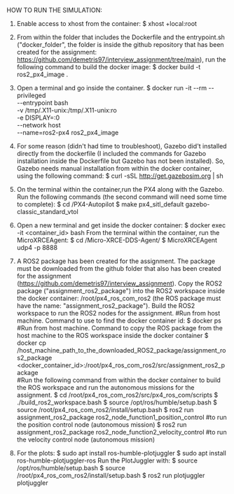 HOW TO RUN THE SIMULATION:
1. Enable access to xhost from the container:
$ xhost +local:root

2. From within the folder that includes the Dockerfile and the entrypoint.sh ("docker_folder", the folder is inside the github repository that has been created for the assignment: https://github.com/demetris97/interview_assignment/tree/main), run the following command to build the docker image:
$ docker build -t ros2_px4_image .

2. Open a terminal and go inside the container. 
$ docker run -it --rm --privileged \
--entrypoint bash \
-v /tmp/.X11-unix:/tmp/.X11-unix:ro \
-e DISPLAY=:0 \
--network host \
--name=ros2-px4 ros2_px4_image

3. For some reason (didn't had time to troubleshoot), Gazebo did't installed directly from the dockerfile (I included the commands for Gazebo installation inside the Dockerfile but Gazebo has not been installed). So, Gazebo needs manual installation from within the docker container, using the following command:
$ curl -sSL http://get.gazebosim.org | sh

4. On the terminal within the container,run the PX4 along with the Gazebo. Run the following commands (the second command will need some time to complete):
$ cd /PX4-Autopilot
$ make px4_sitl_default gazebo-classic_standard_vtol

5. Open a new terminal and get inside the docker container:
$ docker exec -it <container_id> bash
From the terminal within the container, run the MicroXRCEAgent:
$ cd /Micro-XRCE-DDS-Agent/
$ MicroXRCEAgent udp4 -p 8888 

6. A ROS2 package has been created for the assignment. The package must be downloaded from the github folder that also has been created for the assignment (https://github.com/demetris97/interview_assignment). Copy the ROS2 package ("assignment_ros2_package") into the ROS2 workspace inside the docker container: /root/px4_ros_com_ros2 (the ROS package must have the name: "assignment_ros2_package"). Build the ROS2 workspace to run the ROS2 nodes for the assignment.
#Run from host machine. Command to use to find the docker container id:
$ docker ps      
#Run from host machine. Command to copy the ROS package from the host machine to the ROS workspace inside the docker container
$ docker cp /host_machine_path_to_the_downloaded_ROS2_package/assignment_ros2_package <docker_container_id>:/root/px4_ros_com_ros2/src/assignment_ros2_package           
#Run the following command from within the docker container to build the ROS workspace and run the autonomous missions for the assignment.
$ cd /root/px4_ros_com_ros2/src/px4_ros_com/scripts
$ ./build_ros2_workspace.bash
$ source /opt/ros/humble/setup.bash
$ source /root/px4_ros_com_ros2/install/setup.bash
$ ros2 run assignment_ros2_package ros2_node_function1_position_control       #to run the position control node (autonomous mission) 
$ ros2 run assignment_ros2_package ros2_node_function2_velocity_control       #to run the velocity control node (autonomous mission)

7. For the plots:
$ sudo apt install ros-humble-plotjuggler
$ sudo apt install ros-humble-plotjuggler-ros
Run the PlotJuggler with:
$ source /opt/ros/humble/setup.bash
$ source /root/px4_ros_com_ros2/install/setup.bash
$ ros2 run plotjuggler plotjuggler

